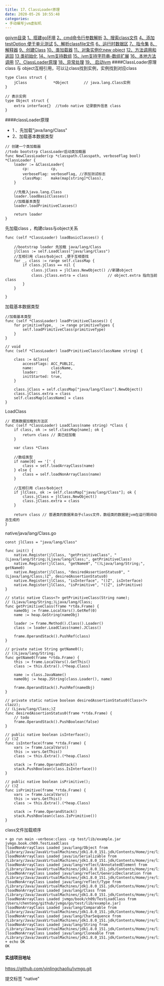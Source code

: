 ```yaml
---
title: 17、ClassLoader原理
date: 2020-05-26 10:55:48
categories:
- 手动编写jvm虚拟机
---
```

[gojvm目录](https://www.jianshu.com/p/cb8fe1f365be)
[1、搭建go环境](https://www.jianshu.com/p/9156bc2bbeba)
[2、cmd命令行参数解析](https://www.jianshu.com/p/bea27c053053)
[3、搜索class文件](https://www.jianshu.com/p/e76c793b5981)
[4、添加testOption 便于单元测试](https://www.jianshu.com/p/aec9576f08f8)
[5、解析classfile文件](https://www.jianshu.com/p/97756f2820a8)
[6、运行时数据区](https://www.jianshu.com/p/682b548e24a3)
[7、指令集](https://www.jianshu.com/p/9775be0d790e)
[8、解释器](https://www.jianshu.com/p/e924ac1da848)
[9、创建Class](https://www.jianshu.com/p/072fd852418c)
[10、类加载器](https://www.jianshu.com/p/ba231854662d)
[11、对象实例化new object](https://www.jianshu.com/p/f870bb0959c8)
[12、方法调用和返回](https://www.jianshu.com/p/614cdc94ecd0)
[13 类初始化](https://www.jianshu.com/p/f200ba4aa420)
[14、jvm支持数组](https://www.jianshu.com/p/11ac0e3a92b3)
[15、jvm支持字符串-数组扩展](https://www.jianshu.com/p/d27ab1534f52)
[16、本地方法调用](https://www.jianshu.com/p/8dd487605bf4)
[17、ClassLoader原理](https://www.jianshu.com/p/defba0b8941d)
[18、异常处理](https://www.jianshu.com/p/4b915f356a61)
[19、 启动jvm](https://www.jianshu.com/p/21a65fbba2e7)
####ClassLoader原理
class 与 object互相引用，可以让class找到实例，实例找到对应class
```
type Class struct {
	jClass            *Object		// java.lang.Class实例
}

// 表示实例
type Object struct {
	extra interface{}  //todo native 记录额外信息 class
}
```

####classLoader原理
* 1 、先加载"java/lang/Class"
* 2、加载基本数据类型

```
// 创建一个类加载器
//todo bootstrp ClassLoader启动类加载器   
func NewClassLoader(cp *classpath.Classpath, verboseFlag bool) *ClassLoader {
	loader := &ClassLoader{
		cp:          cp,
		verboseFlag: verboseFlag, //添加测试标志
		classMap:    make(map[string]*Class),
	}

	//先载入java.lang.Class
	loader.loadBasicClasses()
	//加载基本类型
	loader.loadPrimitiveClasses()

	return loader
}
```

先加载class ，构建class与object关系
```
func (self *ClassLoader) loadBasicClasses() {

	//bootstrap loader 先加载 java/lang/Class
	jlClass := self.LoadClass("java/lang/Class")
	//互相引用 class与object ,便于互相查找
	for _, class := range self.classMap {
		if class.jClass == nil {
			class.jClass = jlClass.NewObject() //新建object
			class.jClass.extra = class         // object.extra 指向当前class
		}
	}

}
```
加载基本数据类型
```
//加载基本类型
func (self *ClassLoader) loadPrimitiveClasses() {
	for primitiveType, _ := range primitiveTypes {
		self.loadPrimitiveClass(primitiveType)
	}
}

// void
func (self *ClassLoader) loadPrimitiveClass(className string) {

	class := &Class{
		accessFlags: ACC_PUBLIC,
		name:        className,
		loader:      self,
		initStarted: true,
	}

	class.jClass = self.classMap["java/lang/Class"].NewObject()
	class.jClass.extra = class
	self.classMap[className] = class
}
```

LoadClass
```
// 把类数据加载到方法区
func (self *ClassLoader) LoadClass(name string) *Class {
	if class, ok := self.classMap[name]; ok {
		return class // 类已经加载
	}

	var class *Class

	//数组类型
	if name[0] == '[' {
		class = self.loadArrayClass(name)
	} else {
		class = self.loadNonArrayClass(name)
	}

	//互相引用 class与object
	if jlClass, ok := self.classMap["java/lang/Class"]; ok {
		class.jClass = jlClass.NewObject()
		class.jClass.extra = class
	}

	return class // 普通类的数据来自于class文件，数组类的数据是jvm在运行期间动态生成的
}
```

native/java/lang/Class.go
```
const jlClass = "java/lang/Class"

func init() {
	native.Register(jlClass, "getPrimitiveClass", "(Ljava/lang/String;)Ljava/lang/Class;", getPrimitiveClass)
	native.Register(jlClass, "getName0", "()Ljava/lang/String;", getName0)
	native.Register(jlClass, "desiredAssertionStatus0", "(Ljava/lang/Class;)Z", desiredAssertionStatus0)
	native.Register(jlClass, "isInterface", "()Z", isInterface)
	native.Register(jlClass, "isPrimitive", "()Z", isPrimitive)
}

// static native Class<?> getPrimitiveClass(String name);
// (Ljava/lang/String;)Ljava/lang/Class;
func getPrimitiveClass(frame *rtda.Frame) {
	nameObj := frame.LocalVars().GetRef(0)
	name := heap.GoString(nameObj)

	loader := frame.Method().Class().Loader()
	class := loader.LoadClass(name).JClass()

	frame.OperandStack().PushRef(class)
}

// private native String getName0();
// ()Ljava/lang/String;
func getName0(frame *rtda.Frame) {
	this := frame.LocalVars().GetThis()
	class := this.Extra().(*heap.Class)

	name := class.JavaName()
	nameObj := heap.JString(class.Loader(), name)

	frame.OperandStack().PushRef(nameObj)
}

// private static native boolean desiredAssertionStatus0(Class<?> clazz);
// (Ljava/lang/Class;)Z
func desiredAssertionStatus0(frame *rtda.Frame) {
	// todo
	frame.OperandStack().PushBoolean(false)
}

// public native boolean isInterface();
// ()Z
func isInterface(frame *rtda.Frame) {
	vars := frame.LocalVars()
	this := vars.GetThis()
	class := this.Extra().(*heap.Class)

	stack := frame.OperandStack()
	stack.PushBoolean(class.IsInterface())
}

// public native boolean isPrimitive();
// ()Z
func isPrimitive(frame *rtda.Frame) {
	vars := frame.LocalVars()
	this := vars.GetThis()
	class := this.Extra().(*heap.Class)

	stack := frame.OperandStack()
	stack.PushBoolean(class.IsPrimitive())
}

```


class文件加载顺序
```shell
+ go run main -verbose:class -cp test/lib/example.jar jvmgo.book.ch09.TestLoadClass
[loadNonArrayClass Loaded java/lang/Object from /Library/Java/JavaVirtualMachines/jdk1.8.0_151.jdk/Contents/Home/jre/lib/rt.jar]
[loadNonArrayClass Loaded java/io/Serializable from /Library/Java/JavaVirtualMachines/jdk1.8.0_151.jdk/Contents/Home/jre/lib/rt.jar]
[loadNonArrayClass Loaded java/lang/reflect/AnnotatedElement from /Library/Java/JavaVirtualMachines/jdk1.8.0_151.jdk/Contents/Home/jre/lib/rt.jar]
[loadNonArrayClass Loaded java/lang/reflect/GenericDeclaration from /Library/Java/JavaVirtualMachines/jdk1.8.0_151.jdk/Contents/Home/jre/lib/rt.jar]
[loadNonArrayClass Loaded java/lang/reflect/Type from /Library/Java/JavaVirtualMachines/jdk1.8.0_151.jdk/Contents/Home/jre/lib/rt.jar]
[loadNonArrayClass Loaded java/lang/Class from /Library/Java/JavaVirtualMachines/jdk1.8.0_151.jdk/Contents/Home/jre/lib/rt.jar]
[loadNonArrayClass Loaded jvmgo/book/ch09/TestLoadClass from /Users/chentong/github/jvmgo/go/test/lib/example.jar]
[loadNonArrayClass Loaded java/lang/Comparable from /Library/Java/JavaVirtualMachines/jdk1.8.0_151.jdk/Contents/Home/jre/lib/rt.jar]
[loadNonArrayClass Loaded java/lang/CharSequence from /Library/Java/JavaVirtualMachines/jdk1.8.0_151.jdk/Contents/Home/jre/lib/rt.jar]
[loadNonArrayClass Loaded java/lang/String from /Library/Java/JavaVirtualMachines/jdk1.8.0_151.jdk/Contents/Home/jre/lib/rt.jar]
[loadNonArrayClass Loaded java/lang/Cloneable from /Library/Java/JavaVirtualMachines/jdk1.8.0_151.jdk/Contents/Home/jre/lib/rt.jar]
+ echo OK
OK
```

#### 实战项目地址
https://github.com/yinlingchaoliu/jvmgo.git

提交标签 "native"
